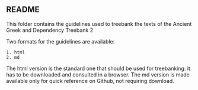 ## README

This folder contains the guidelines used to treebank the texts of the Ancient Greek and Dependency Treebank 2

Two formats for the guidelines are available: 

```
1. html 
2. md 
```
The html version is the standard one that should be used for treebanking: it has to be downloaded and consulted in a browser. The md version is made available only for quick reference on Github, not requiring download.
